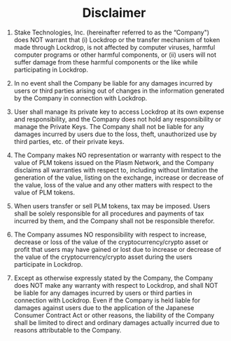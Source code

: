 <h1>
   <center>Disclaimer</center>
</h1>

1. Stake Technologies, Inc. (hereinafter referred to as the “Company") does NOT warrant
   that (i) Lockdrop or the transfer mechanism of token made through Lockdrop, is not
   affected by computer viruses, harmful computer programs or other harmful components,
   or (ii) users will not suffer damage from these harmful components or the like while
   participating in Lockdrop.

2. In no event shall the Company be liable for any damages incurred by users or third
   parties arising out of changes in the information generated by the Company in
   connection with Lockdrop.

3. User shall manage its private key to access Lockdrop at its own expense and
   responsibility, and the Company does not hold any responsibility or manage the Private
   Keys. The Company shall not be liable for any damages incurred by users due to the loss,
   theft, unauthorized use by third parties, etc. of their private keys.

4. The Company makes NO representation or warranty with respect to the value of PLM
   tokens issued on the Plasm Network, and the Company disclaims all warranties with
   respect to, including without limitation the generation of the value, listing on the
   exchange, increase or decrease of the value, loss of the value and any other matters with
   respect to the value of PLM tokens.

5. When users transfer or sell PLM tokens, tax may be imposed. Users shall be solely
   responsible for all procedures and payments of tax incurred by them, and the Company
   shall not be responsible therefor.

6. The Company assumes NO responsibility with respect to increase, decrease or loss of
   the value of the cryptocurrency/crypto asset or profit that users may have gained or lost
   due to increase or decrease of the value of the cryptocurrency/crypto asset during the
   users participate in Lockdrop.

7. Except as otherwise expressly stated by the Company, the Company does NOT make
   any warranty with respect to Lockdrop, and shall NOT be liable for any damages incurred
   by users or third parties in connection with Lockdrop. Even if the Company is held liable
   for damages against users due to the application of the Japanese Consumer Contract Act
   or other reasons, the liability of the Company shall be limited to direct and ordinary
   damages actually incurred due to reasons attributable to the Company.
